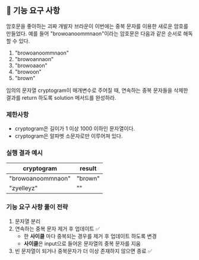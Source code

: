 ## 🚀 기능 요구 사항

암호문을 좋아하는 괴짜 개발자 브라운이 이번에는 중복 문자를 이용한 새로운 암호를 만들었다. 예를 들어 "browoanoommnaon"이라는 암호문은 다음과 같은 순서로 해독할 수 있다.

1. "browoanoommnaon"
2. "browoannaon"
3. "browoaaon"
4. "browoon"
5. "brown"

임의의 문자열 cryptogram이 매개변수로 주어질 때, 연속하는 중복 문자들을 삭제한 결과를 return 하도록 solution 메서드를 완성하라.

### 제한사항

- cryptogram은 길이가 1 이상 1000 이하인 문자열이다.
- cryptogram은 알파벳 소문자로만 이루어져 있다.

### 실행 결과 예시

| cryptogram | result |
| --- | --- |
| "browoanoommnaon" | "brown" |
| "zyelleyz" | "" |

### 기능 요구 사항 풀이 전략
1. 문자열 분리
2. 연속하는 중복 문자 제거 후 업데이트 ✅
   - 한 **사이클** 마다 중복되는 경우를 제거 후 업데이트 하도록 변경
   - **사이클**은 input으로 들어온 문자열의 중복 문자를 지움 
3. 빈 문자열이 되거나 중복문자가 더 이상 존재하지 않으면 종료 ✅